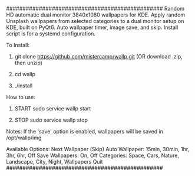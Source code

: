 ################################################
Random HD automatic dual monitor 3840x1080 
wallpapers for KDE. Apply random Unsplash 
wallpapers from selected categories to a 
dual monitor setup on KDE, built on PyQt6.
Auto wallpaper timer, image save, and skip. 
Install script is for a systemd configuration.

To Install:
1. git clone https://github.com/mistercamp/wallp.git
(OR download .zip, then unzip)

2. cd wallp

3. ./install


How to use:
1. START
sudo service wallp start

2. STOP
sudo service wallp stop

Notes:
If the 'save' option is enabled, wallpapers 
will be saved in /opt/wallp/img

Available Options:
Next Wallpaper   (Skip)
Auto Wallpaper:  15min, 30min, 1hr, 
                 3hr, 6hr, Off
Save Wallpapers: On, Off
Categories:      Space, Cars, Nature, Landscape, 
                 City, Night, Wallpapers
Quit
################################################
